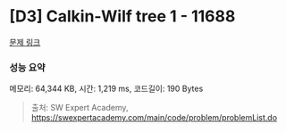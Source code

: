 # [D3] Calkin-Wilf tree 1 - 11688 

[문제 링크](https://swexpertacademy.com/main/code/problem/problemDetail.do?contestProbId=AXgZSOn6ApIDFASW) 

### 성능 요약

메모리: 64,344 KB, 시간: 1,219 ms, 코드길이: 190 Bytes



> 출처: SW Expert Academy, https://swexpertacademy.com/main/code/problem/problemList.do
